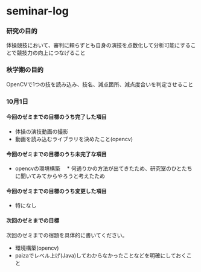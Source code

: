 # seminar-log



### 研究の目的
体操競技において、審判に頼らずとも自身の演技を点数化して分析可能にすることで競技力の向上につなげること


### 秋学期の目的

OpenCVで1つの技を読み込み、技名、減点箇所、減点度合いを判定させること

### 10月1日

#### 今回のゼミまでの目標のうち完了した項目

* 体操の演技動画の撮影
* 動画を読み込むライブラリを決めたこと(opencv)


#### 今回のゼミまでの目標のうち未完了な項目

* opencvの環境構築
　* 何通りかの方法が出てきたため、研究室のひとたちに聞いてみてからやろうと考えたため

#### 今回のゼミまでの目標のうち変更した項目

* 特になし

#### 次回のゼミまでの目標

次回のゼミまでの宿題を具体的に書いてください。

* 環境構築(opencv)
* paizaでレベル上げ(Java)してわからなかったことなどを明確にしておくこと
